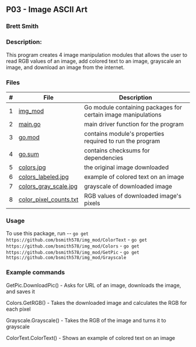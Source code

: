 ## P03 - Image ASCII Art
### Brett Smith
### Description:

This program creates 4 image manipulation modules that allows the user to read RGB values of an image,
add colored text to an image, grayscale an image, and download an image from the internet.

### Files

|   #   | File            | Description                                        |
| :---: | --------------- | -------------------------------------------------- |
|   1   | [img_mod](https://github.com/bsmith578/img_mod) | Go module containing packages for certain image manipulations |
|   2   | [main.go](https://github.com/bsmith578/4143-PLC/blob/main/Assignments/P03/ColorTest/main.go) | main driver function for the program |
|   3   | [go.mod](https://github.com/bsmith578/4143-PLC/blob/main/Assignments/P03/ColorTest/go.mod) | contains module's properties required to run the program |
|   4   | [go.sum](https://github.com/bsmith578/4143-PLC/blob/main/Assignments/P03/ColorTest/go.sum) | contains checksums for dependencies |
|   5   | [colors.jpg](https://github.com/bsmith578/4143-PLC/blob/main/Assignments/P03/ColorTest/colors.jpg) | the original image downloaded |
|   6   | [colors_labeled.jpg](https://github.com/bsmith578/4143-PLC/blob/main/Assignments/P03/ColorTest/colors_labeled.jpg) | example of colored text on an image |
|   7   | [colors_gray_scale.jpg](https://github.com/bsmith578/4143-PLC/blob/main/Assignments/P03/ColorTest/colors_gray_scale.jpg) | grayscale of downloaded image |
|   8   | [color_pixel_counts.txt](https://github.com/bsmith578/4143-PLC/blob/main/Assignments/P03/ColorTest/color_pixel_counts.txt) | RGB values of downloaded image's pixels |

### Usage

To use this package, run 
    -- `go get https://github.com/bsmith578/img_mod/ColorText`
    - `go get https://github.com/bsmith578/img_mod/Colors`
    - `go get https://github.com/bsmith578/img_mod/GetPic`
    - `go get https://github.com/bsmith578/img_mod/Grayscale`

### Example commands

GetPic.DownloadPic() - Asks for URL of an image, downloads the image, and saves it

Colors.GetRGB() - Takes the downloaded image and calculates the RGB for each pixel

Grayscale.Grayscale() - Takes the RGB of the image and turns it to grayscale

ColorText.ColorText() - Shows an example of colored text on an image